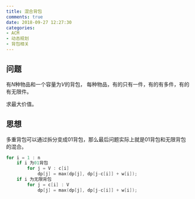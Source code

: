 ```yaml
---
title: 混合背包
comments: true
date: 2018-09-27 12:27:30
categories:
- ACM
- 动态规划
- 背包相关
---
```


## 问题
有$N$种物品和一个容量为$V$的背包， 每种物品，有的只有一件，有的有多件，有的有无限件。

求最大价值。

## 思想
多重背包可以通过拆分变成01背包，那么最后问题实际上就是01背包和无限背包的混合。

```cpp
for i = 1 : n
    if i 为01背包
        for j = V : c[i]
            dp[j] = max(dp[j], dp[j-c[i]] + w[i]);
    if i 为无限背包
        for j = c[i] : V
            dp[j] = max(dp[j], dp[j-c[i]] + w[i]);
```